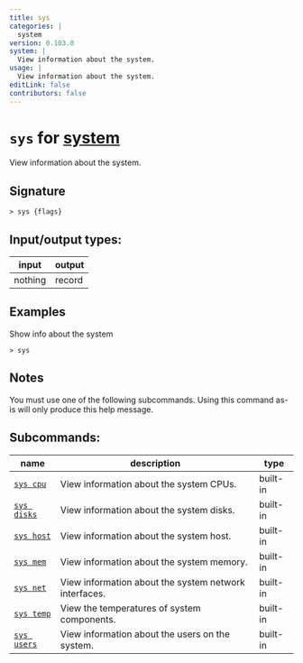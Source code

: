 ```yaml
---
title: sys
categories: |
  system
version: 0.103.0
system: |
  View information about the system.
usage: |
  View information about the system.
editLink: false
contributors: false
---
```

<!-- This file is automatically generated. Please edit the command in https://github.com/nushell/nushell instead. -->

# `sys` for [system](/commands/categories/system.md)

<div class='command-title'>View information about the system.</div>

## Signature

```> sys {flags} ```


## Input/output types:

| input   | output |
| ------- | ------ |
| nothing | record |

## Examples

Show info about the system
```nu
> sys

```

## Notes
You must use one of the following subcommands. Using this command as-is will only produce this help message.

## Subcommands:

| name                                       | description                                           | type     |
| ------------------------------------------ | ----------------------------------------------------- | -------- |
| [`sys cpu`](/commands/docs/sys_cpu.md)     | View information about the system CPUs.               | built-in |
| [`sys disks`](/commands/docs/sys_disks.md) | View information about the system disks.              | built-in |
| [`sys host`](/commands/docs/sys_host.md)   | View information about the system host.               | built-in |
| [`sys mem`](/commands/docs/sys_mem.md)     | View information about the system memory.             | built-in |
| [`sys net`](/commands/docs/sys_net.md)     | View information about the system network interfaces. | built-in |
| [`sys temp`](/commands/docs/sys_temp.md)   | View the temperatures of system components.           | built-in |
| [`sys users`](/commands/docs/sys_users.md) | View information about the users on the system.       | built-in |